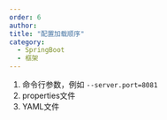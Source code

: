 ```yaml
---
order: 6
author: 
title: "配置加载顺序"
category:
  - SpringBoot
  - 框架
---
```


1. 命令行参数，例如 `--server.port=8081`
2. properties文件
3. YAML文件